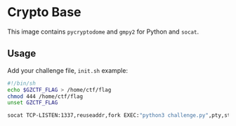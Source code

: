 # Crypto Base

This image contains `pycryptodome` and `gmpy2` for Python and `socat`.

## Usage

Add your challenge file, `init.sh` example:

```bash
#!/bin/sh
echo $GZCTF_FLAG > /home/ctf/flag
chmod 444 /home/ctf/flag
unset GZCTF_FLAG

socat TCP-LISTEN:1337,reuseaddr,fork EXEC:"python3 challenge.py",pty,stderr
```
